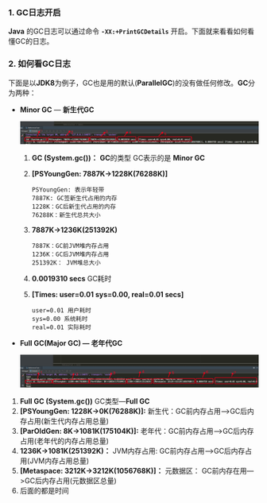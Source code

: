 ### 1. GC日志开启

**Java** 的GC日志可以通过命令 **`-XX:+PrintGCDetails`** 开启。下面就来看看如何看懂GC的日志。

### 2. 如何看GC日志

下面是以**JDK8**为例子，GC也是用的默认(**ParallelGC**)的没有做任何修改。**GC**分为两种：

- **Minor GC** — **新生代GC**

  ![图解](https://github.com/mxsm/document/blob/master/image/JSE/MinorGCDetail.jpg?raw=true)

  1. **GC (System.gc())：** **GC**的类型 GC表示的是 **Minor GC** 

  2. **[PSYoungGen: 7887K->1228K(76288K)]** 

     ```
     PSYoungGen: 表示年轻带
     7887K: GC签新生代占用的内存
     1228K：GC后新生代占用的内存
     76288K：新生代总共大小
     ```

  3. **7887K->1236K(251392K)**

     ```
     7887K：GC前JVM堆内存占用
     1236K：GC后JVM堆内存占用
     251392K： JVM堆总大小
     ```

     

  4. **0.0019310 secs**  GC耗时

  5. **[Times: user=0.01 sys=0.00, real=0.01 secs]**

     ```
     user=0.01 用户耗时
     sys=0.00 系统耗时
     real=0.01 实际耗时
     ```

- **Full GC(Major GC) — 老年代GC**

  ![图](https://github.com/mxsm/document/blob/master/image/JSE/FullGCDetail.jpg?raw=true)

1. **Full GC (System.gc())** GC类型—**Full GC**
2. **[PSYoungGen: 1228K->0K(76288K)]:**  新生代：GC前内存占用—>GC后内存占用(新生代内存占用总量)
3. **[ParOldGen: 8K->1081K(175104K)]:**  老年代：GC前内存占用—>GC后内存占用(老年代的内存占用总量) 
4.  **1236K->1081K(251392K)：** JVM内存占用: GC前内存占用—>GC后内存占用(JVM内存占用总量)
5. **[Metaspace: 3212K->3212K(1056768K)]：** 元数据区： GC前内存在用—>GC后内存占用(元数据区总量)
6. 后面的都是时间

